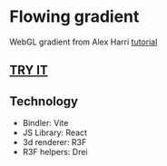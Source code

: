 # Flowing gradient

WebGL gradient from Alex Harri [tutorial](https://alexharri.com/blog/webgl-gradients)

## [TRY IT](https://mathieu-superpose.github.io/flowing-gradients/)

## Technology

- Bindler: Vite
- JS Library: React
- 3d renderer: R3F
- R3F helpers: Drei
